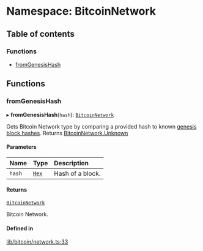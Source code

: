 # Namespace: BitcoinNetwork

## Table of contents

### Functions

- [fromGenesisHash](BitcoinNetwork.md#fromgenesishash)

## Functions

### fromGenesisHash

▸ **fromGenesisHash**(`hash`): [`BitcoinNetwork`](../enums/BitcoinNetwork-1.md)

Gets Bitcoin Network type by comparing a provided hash to known
[genesis block hashes](https://en.bitcoin.it/wiki/Genesis_block).
Returns [BitcoinNetwork.Unknown](../enums/BitcoinNetwork-1.md#unknown)

#### Parameters

| Name | Type | Description |
| :------ | :------ | :------ |
| `hash` | [`Hex`](../classes/Hex.md) | Hash of a block. |

#### Returns

[`BitcoinNetwork`](../enums/BitcoinNetwork-1.md)

Bitcoin Network.

#### Defined in

[lib/bitcoin/network.ts:33](https://github.com/keep-network/tbtc-v2/blob/main/typescript/src/lib/bitcoin/network.ts#L33)
